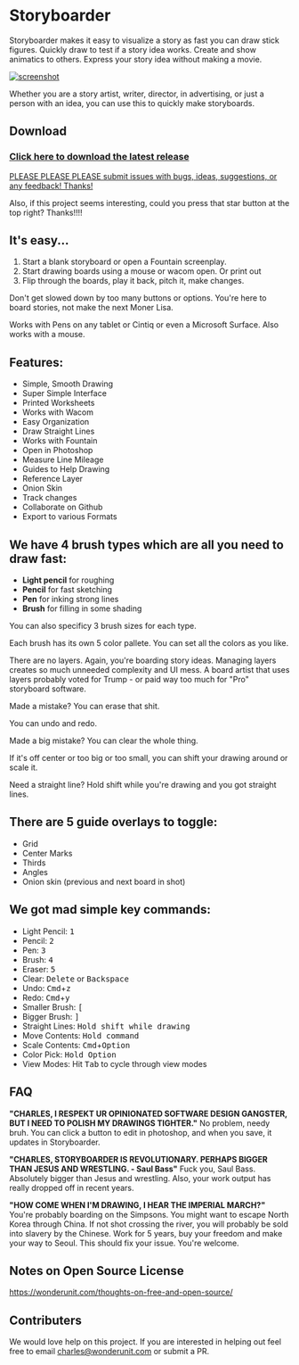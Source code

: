 # Storyboarder

Storyboarder makes it easy to visualize a story as fast you can draw stick figures. Quickly draw to test if a story idea works. Create and show animatics to others. Express your story idea without making a movie.

[![screenshot](https://user-images.githubusercontent.com/441117/27712058-4404e214-5cf3-11e7-8fa3-b88ae924d154.gif)](https://www.wonderunit.com/storyboarder)

Whether you are a story artist, writer, director, in advertising, or just a person with an idea, you can use this to quickly make storyboards.

## Download

### [Click here to download the latest release](https://wonderunit.com/storyboarder/)

[PLEASE PLEASE PLEASE submit issues with bugs, ideas, suggestions, or any feedback! Thanks!](https://github.com/wonderunit/storyboarder/issues)

Also, if this project seems interesting, could you press that star button at the top right? Thanks!!!!

## It's easy...

1. Start a blank storyboard or open a Fountain screenplay.
2. Start drawing boards using a mouse or wacom open. Or print out
3. Flip through the boards, play it back, pitch it, make changes.

Don't get slowed down by too many buttons or options. You're here to board stories, not make the next Moner Lisa.

Works with Pens on any tablet or Cintiq or even a Microsoft Surface. Also works with a mouse.

## Features:

* Simple, Smooth Drawing
* Super Simple Interface
* Printed Worksheets
* Works with Wacom
* Easy Organization
* Draw Straight Lines
* Works with Fountain
* Open in Photoshop
* Measure Line Mileage
* Guides to Help Drawing
* Reference Layer
* Onion Skin
* Track changes
* Collaborate on Github
* Export to various Formats

## We have 4 brush types which are all you need to draw fast:

* **Light pencil** for roughing
* **Pencil** for fast sketching
* **Pen** for inking strong lines
* **Brush** for filling in some shading

You can also specificy 3 brush sizes for each type.

Each brush has its own 5 color pallete. You can set all the colors as you like.

There are no layers. Again, you're boarding story ideas. Managing layers creates so much unneeded complexity and UI mess. A board artist that uses layers probably voted for Trump - or paid way too much for "Pro" storyboard software.

Made a mistake? You can erase that shit.

You can undo and redo.

Made a big mistake? You can clear the whole thing.

If it's off center or too big or too small, you can shift your drawing around or scale it.

Need a straight line? Hold shift while you're drawing and you got straight lines.

## There are 5 guide overlays to toggle:

*  Grid
*  Center Marks
*  Thirds
*  Angles
*  Onion skin (previous and next board in shot)

## We got mad simple key commands:

* Light Pencil: <kbd>1</kbd>
* Pencil: <kbd>2</kbd>
* Pen: <kbd>3</kbd>
* Brush: <kbd>4</kbd>
* Eraser: <kbd>5</kbd>
* Clear: <kbd>Delete</kbd> or <kbd>Backspace</kbd>
* Undo: <kbd>Cmd</kbd>+<kbd>z</kbd>
* Redo: <kbd>Cmd</kbd>+<kbd>y</kbd>
* Smaller Brush: <kbd>[</kbd>
* Bigger Brush: <kbd>]</kbd>
* Straight Lines: <kbd>Hold shift while drawing</kbd>
* Move Contents: <kbd>Hold command</kbd>
* Scale Contents: <kbd>Cmd</kbd>+<kbd>Option</kbd>
* Color Pick: <kbd>Hold Option</kbd>
* View Modes: Hit <kbd>Tab</kbd> to cycle through view modes

## FAQ

**"CHARLES, I RESPEKT UR OPINIONATED SOFTWARE DESIGN GANGSTER, BUT I NEED TO POLISH MY DRAWINGS TIGHTER."**
No problem, needy bruh. You can click a button to edit in photoshop, and when you save, it updates in Storyboarder.

**"CHARLES, STORYBOARDER IS REVOLUTIONARY. PERHAPS BIGGER THAN JESUS AND WRESTLING. - Saul Bass"**
Fuck you, Saul Bass. Absolutely bigger than Jesus and wrestling. Also, your work output has really dropped off in recent years.

**"HOW COME WHEN I'M DRAWING, I HEAR THE IMPERIAL MARCH?"**
You're probably boarding on the Simpsons. You might want to escape North Korea through China. If not shot crossing the river, you will probably be sold into slavery by the Chinese. Work for 5 years, buy your freedom and make your way to Seoul. This should fix your issue. You're welcome.

## Notes on Open Source License

https://wonderunit.com/thoughts-on-free-and-open-source/

## Contributers

We would love help on this project. If you are interested in helping out feel free to email charles@wonderunit.com or submit a PR.
